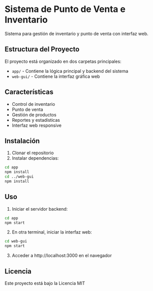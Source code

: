 # Sistema de Punto de Venta e Inventario

Sistema para gestión de inventario y punto de venta con interfaz web.

## Estructura del Proyecto

El proyecto está organizado en dos carpetas principales:

- `app/` - Contiene la lógica principal y backend del sistema
- `web-gui/` - Contiene la interfaz gráfica web

## Características

- Control de inventario
- Punto de venta
- Gestión de productos
- Reportes y estadísticas
- Interfaz web responsive

## Instalación

1. Clonar el repositorio
2. Instalar dependencias:
```bash
cd app
npm install
cd ../web-gui
npm install
```

## Uso

1. Iniciar el servidor backend:
```bash
cd app
npm start
```

2. En otra terminal, iniciar la interfaz web:
```bash
cd web-gui
npm start
```

3. Acceder a http://localhost:3000 en el navegador

## Licencia

Este proyecto está bajo la Licencia MIT
